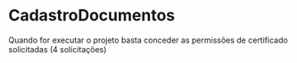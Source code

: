 # CadastroDocumentos

Quando for executar o projeto basta conceder as permissões de certificado solicitadas (4 solicitações)
